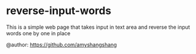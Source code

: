 # reverse-input-words
This is a simple web page that takes input in text area and reverse the input words one by one in place

@author: https://github.com/amyshangshang
